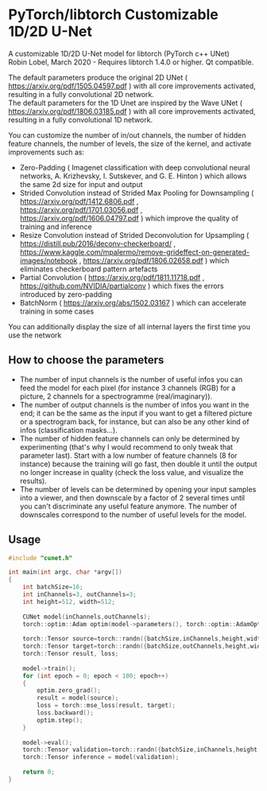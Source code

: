 # PyTorch/libtorch Customizable 1D/2D U-Net  
A customizable 1D/2D U-Net model for libtorch (PyTorch c++ UNet)  
Robin Lobel, March 2020 - Requires libtorch 1.4.0 or higher. Qt compatible.

The default parameters produce the original 2D UNet ( https://arxiv.org/pdf/1505.04597.pdf ) with all core improvements activated, resulting in a fully convolutional 2D network.  
The default parameters for the 1D Unet are inspired by the Wave UNet ( https://arxiv.org/pdf/1806.03185.pdf ) with all core improvements activated, resulting in a fully convolutional 1D network.

You can customize the number of in/out channels, the number of hidden feature channels, the number of levels, the size of the kernel, and activate improvements such as:
* Zero-Padding ( Imagenet classification with deep convolutional neural networks, A. Krizhevsky, I. Sutskever, and G. E. Hinton ) which allows the same 2d size for input and output
* Strided Convolution instead of Strided Max Pooling for Downsampling ( https://arxiv.org/pdf/1412.6806.pdf , https://arxiv.org/pdf/1701.03056.pdf , https://arxiv.org/pdf/1606.04797.pdf ) which improve the quality of training and inference
* Resize Convolution instead of Strided Deconvolution for Upsampling ( https://distill.pub/2016/deconv-checkerboard/ , https://www.kaggle.com/mpalermo/remove-grideffect-on-generated-images/notebook , https://arxiv.org/pdf/1806.02658.pdf ) which eliminates checkerboard pattern artefacts
* Partial Convolution ( https://arxiv.org/pdf/1811.11718.pdf , https://github.com/NVIDIA/partialconv ) which fixes the errors introduced by zero-padding
* BatchNorm ( https://arxiv.org/abs/1502.03167 ) which can accelerate training in some cases

You can additionally display the size of all internal layers the first time you use the network

## How to choose the parameters

* The number of input channels is the number of useful infos you can feed the model for each pixel (for instance 3 channels (RGB) for a picture, 2 channels for a spectrogramme (real/imaginary)).
* The number of output channels is the number of infos you want in the end; it can be the same as the input if you want to get a filtered picture or a spectrogram back, for instance, but can also be any other kind of infos (classification masks...).
* The number of hidden feature channels can only be determined by experimenting (that's why I would recommend to only tweak that parameter last). Start with a low number of feature channels (8 for instance) because the training will go fast, then double it until the output no longer increase in quality (check the loss value, and visualize the results).
* The number of levels can be determined by opening your input samples into a viewer, and then downscale by a factor of 2 several times until you can't discriminate any useful feature anymore. The number of downscales correspond to the number of useful levels for the model.

## Usage

```c++
#include "cunet.h"

int main(int argc, char *argv[])
{
    int batchSize=16;
    int inChannels=3, outChannels=3;
    int height=512, width=512;
    
    CUNet model(inChannels,outChannels);
    torch::optim::Adam optim(model->parameters(), torch::optim::AdamOptions(1e-3));
    
    torch::Tensor source=torch::randn({batchSize,inChannels,height,width});
    torch::Tensor target=torch::randn({batchSize,outChannels,height,width});
    torch::Tensor result, loss;
    
    model->train();
    for (int epoch = 0; epoch < 100; epoch++)
    {
        optim.zero_grad();
        result = model(source);
        loss = torch::mse_loss(result, target);
        loss.backward();
        optim.step();
    }
    
    model->eval();
    torch::Tensor validation=torch::randn({batchSize,inChannels,height,width});
    torch::Tensor inference = model(validation);
    
    return 0;
}
```
